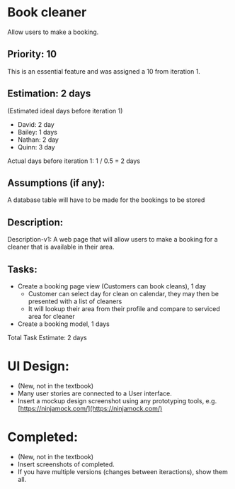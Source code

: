 # Book cleaner
Allow users to make a booking.

## Priority: 10
This is an essential feature and was assigned a 10 from iteration 1.

## Estimation: 2 days
(Estimated ideal days before iteration 1)
* David: 2 day
* Bailey: 1 days
* Nathan: 2 day
* Quinn: 3 day

Actual days before iteration 1: 1 / 0.5 = 2 days

## Assumptions (if any):
A database table will have to be made for the bookings to be stored

## Description:
Description-v1: A web page that will allow users to make a booking for a cleaner that is available in their area.

## Tasks:
* Create a booking page view (Customers can book cleans), 1 day
    - Customer can select day for clean on calendar, they may then be presented with a list of cleaners
    - It will lookup their area from their profile and compare to serviced area for cleaner
* Create a booking model, 1 days

Total Task Estimate: 2 days

# UI Design:
* (New, not in the textbook) 
* Many user stories are connected to a User interface.
* Insert a mockup design screenshot using any prototyping tools, e.g. [https://ninjamock.com/](https://ninjamock.com/)

# Completed:
* (New, not in the textbook) 
* Insert screenshots of completed. 
* If you have multiple versions (changes between iteractions), show them all.

